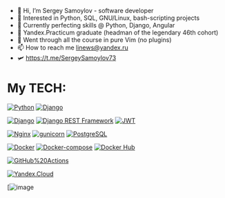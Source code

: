 - 👋 Hi, I’m Sergey Samoylov - software developer
- 👀 Interested in Python, SQL, GNU/Linux, bash-scripting projects
- 🌱 Currently perfecting skills @ Python, Django, Angular
- 💞️ Yandex.Practicum graduate (headman of the legendary 46th cohort)
- 🥇 Went through all the course in pure Vim (no plugins)
- 📫 How to reach me linews@yandex.ru
- 🛩️ https://t.me/SergeySamoylov73

# My TECH:
[![Python](https://img.shields.io/badge/-Python-464646?style=for-the-badge&logo=Python&logoColor=FFFFF&color=692784)](https://www.python.org/)
[![Django](https://img.shields.io/badge/-Bash-464646?style=for-the-badge&logo=Bash&logoColor=FFFFF&color=692784)](https://www.gnu.org/software/bash/)

[![Django](https://img.shields.io/badge/-Django-464646?style=for-the-badge&logo=Django&logoColor=FFFFF&color=692784)](https://www.djangoproject.com/)
[![Django REST Framework](https://img.shields.io/badge/-Django%20REST%20Framework-464646?style=for-the-badge&logo=Django%20REST%20Framework&logoColor=FFFFF&color=692784)](https://www.django-rest-framework.org/)
[![JWT](https://img.shields.io/badge/-JWT-464646?style=for-the-badge&color=692784)](https://jwt.io/)

[![Nginx](https://img.shields.io/badge/-NGINX-464646?style=for-the-badge&logo=NGINX&logoColor=FFFFF&color=692784)](https://nginx.org/ru/)
[![gunicorn](https://img.shields.io/badge/-gunicorn-464646?style=for-the-badge&logo=gunicorn&logoColor=FFFFF&color=692784)](https://gunicorn.org/)
[![PostgreSQL](https://img.shields.io/badge/-PostgreSQL-464646?style=for-the-badge&logo=PostgreSQL&logoColor=FFFFF&color=692784)](https://www.postgresql.org/)

[![Docker](https://img.shields.io/badge/-Docker-464646?style=for-the-badge&logo=Docker&logoColor=FFFFF&color=692784)](https://www.docker.com/)
[![Docker-compose](https://img.shields.io/badge/-Docker%20compose-464646?style=for-the-badge&logo=Docker&logoColor=FFFFF&color=692784)](https://www.docker.com/)
[![Docker Hub](https://img.shields.io/badge/-Docker%20Hub-464646?style=for-the-badge&logo=Docker&logoColor=FFFFF&color=692784)](https://www.docker.com/products/docker-hub)

[![GitHub%20Actions](https://img.shields.io/badge/-GitHub%20Actions-464646?style=for-the-badge&logo=GitHub%20actions&logoColor=FFFFF&color=692784)](https://github.com/features/actions)

[![Yandex.Cloud](https://img.shields.io/badge/-Yandex.Cloud-464646?style=for-the-badge&logo=Yandex.Cloud&logoColor=FFFFF&color=692784)](https://cloud.yandex.ru/)

[![image](https://www.codewars.com/users/sergey-samoylov/badges/large)

<!---
sergey-samoylov/sergey-samoylov is a ✨ special ✨ repository because its `README.md` (this file) appears on your GitHub profile.
You can click the Preview link to take a look at your changes.
--->
